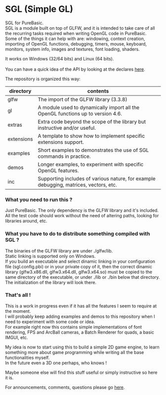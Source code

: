 # SGL (Simple GL)
SGL for PureBasic.<br>
SGL is a module built on top of GLFW, and it is intended to take care of all the recurring tasks required when writing OpenGL code in PureBasic.<br>
Some of the things it can help with are: windowing, context creation, importing of OpenGL functions, debugging, timers, mouse, keyboard, monitors, system info, images and textures, font loading, shaders.<br>

It works on Windows (32/64 bits) and Linux (64 bits).<br>
<br>
You can have a quick idea of the API by looking at the declares [here](https://github.com/spettroscopio/SGL/blob/beb7aa3dd6062082b7eab222f0bf4f6c8c50558f/sgl.pbi#L444).

The repository is organized this way:

| directory | contents |
| ------ | ------ |
| glfw | The import of the GLFW library (3.3.8)|
| gl | A module used to dynamically import all the OpenGL functions up to version 4.6. |
| extras | Extra code beyond the scope of the library but instructive and/or useful. |
| extensions | A template to show how to implement specific extensions support. |
| examples | Short examples to demonstrates the use of SGL commands in practice. |
| demos | Longer examples, to experiment with specific OpenGL features. |
| inc | Supporting includes of various nature, for example debugging, matrices, vectors, etc. |

### What you need to run this ?
Just PureBasic. The only dependency is the GLFW library and it's included.<br>
All the test code should work without the need of altering paths, looking for libraries around, etc.<br>

### What you have to do to distribute something compiled with SGL ?
The binaries of the GLFW library are under ./glfw/lib.<br>
Static linking is supported only on Windows.<br>
If you build an executable and select dinamic linking in your configuration file (sgl.config.pbi) or in your private copy of it, then the correct dinamic library (glfw3.x86.dll, glfw3.x64.dll, glfw3.x64.so) must be copied to the same directory of the executable, or under ./lib or ./bin below that directory.<br>
The initialization of the library will look there.<br>

### That's all !
This is a work in progress even if it has all the features I seem to require at the moment.<br>
I will probably keep adding examples and demos to this repository when I need to experiment with some code or idea.<br>
For example right now this contains simple implementations of font rendering, FPS and ArcBall cameras, a Batch Renderer for quads, a basic IMGUI, etc.<br>

My idea is now to start using this to build a simple 2D game engine, to learn something more about game programming while writing all the base functionalities myself.<br>
In the future even a 3D one perhaps, who knows !<br>

Maybe someone else will find this stuff useful or simply instructive so here it is.

For announcements, comments, questions please go [here](https://www.purebasic.fr/english/viewtopic.php?t=81764).

